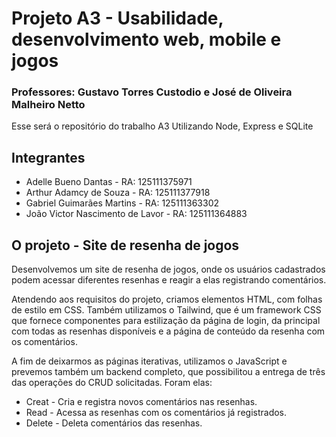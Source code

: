 # Projeto A3 - Usabilidade, desenvolvimento web, mobile e jogos
### Professores: Gustavo Torres Custodio e José de Oliveira Malheiro Netto
Esse será o repositório do trabalho A3
Utilizando Node, Express e SQLite


## Integrantes 
* Adelle Bueno Dantas - RA: 125111375971
* Arthur Adamcy de Souza - RA: 125111377918
* Gabriel Guimarães Martins - RA: 125111363302
* João Victor Nascimento de Lavor - RA: 125111364883


## O projeto - Site de resenha de jogos
Desenvolvemos um site de resenha de jogos, onde os usuários cadastrados podem acessar diferentes resenhas e reagir a elas registrando comentários.

Atendendo aos requisitos do projeto, criamos elementos HTML, com folhas de estilo em CSS. Também utilizamos o Tailwind, que é um framework CSS que fornece componentes para estilização da página de login, da principal com todas as resenhas disponíveis e a página de conteúdo da resenha com os comentários. 

A fim de deixarmos as páginas iterativas, utilizamos o JavaScript e prevemos também um backend completo, que possibilitou a entrega de três das operações do CRUD solicitadas. Foram elas:

- Creat - Cria e registra novos comentários nas resenhas.
- Read - Acessa as resenhas com os comentários já registrados.
- Delete - Deleta comentários das resenhas.
